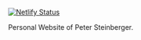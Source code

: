 [![Netlify Status](https://api.netlify.com/api/v1/badges/a840c8ee-5b82-4c91-9dd7-1ab39a0a5825/deploy-status)](https://app.netlify.com/sites/steipete/deploys)

Personal Website of Peter Steinberger.